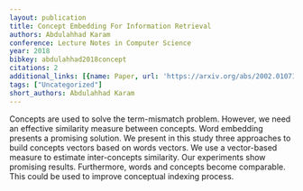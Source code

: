 ```yaml
---
layout: publication
title: Concept Embedding For Information Retrieval
authors: Abdulahhad Karam
conference: Lecture Notes in Computer Science
year: 2018
bibkey: abdulahhad2018concept
citations: 2
additional_links: [{name: Paper, url: 'https://arxiv.org/abs/2002.01071'}]
tags: ["Uncategorized"]
short_authors: Abdulahhad Karam
---
```

Concepts are used to solve the term-mismatch problem. However, we need an
effective similarity measure between concepts. Word embedding presents a
promising solution. We present in this study three approaches to build concepts
vectors based on words vectors. We use a vector-based measure to estimate
inter-concepts similarity. Our experiments show promising results. Furthermore,
words and concepts become comparable. This could be used to improve conceptual
indexing process.